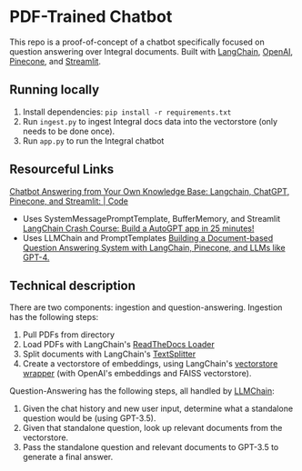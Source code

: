 # PDF-Trained Chatbot
This repo is a proof-of-concept of a chatbot specifically focused on question answering over Integral documents.
Built with [LangChain](https://python.langchain.com/en/latest/index.html), [OpenAI](https://openai.com/blog/openai-api), [Pinecone](https://www.pinecone.io/), and [Streamlit](https://streamlit.io/).


## Running locally
1. Install dependencies: `pip install -r requirements.txt`
2. Run `ingest.py` to ingest Integral docs data into the vectorstore (only needs to be done once).
3. Run `app.py` to run the Integral chatbot


## Resourceful Links
[Chatbot Answering from Your Own Knowledge Base: Langchain, ChatGPT, Pinecone, and Streamlit: | Code](https://www.youtube.com/watch?v=nAKhxQ3hcMA&list=LL&index=1)
- Uses SystemMessagePromptTemplate, BufferMemory, and Streamlit
[LangChain Crash Course: Build a AutoGPT app in 25 minutes!](https://youtu.be/cVA1RPsGQcw)
- Uses LLMChain and PromptTemplates
[Building a Document-based Question Answering System with LangChain, Pinecone, and LLMs like GPT-4.](https://www.youtube.com/watch?v=cVA1RPsGQcw&list=LL&index=3)


## Technical description
There are two components: ingestion and question-answering.
Ingestion has the following steps:
1. Pull PDFs from directory
2. Load PDFs with LangChain's [ReadTheDocs Loader](https://langchain.readthedocs.io/en/latest/modules/document_loaders/examples/readthedocs_documentation.html)
3. Split documents with LangChain's [TextSplitter](https://langchain.readthedocs.io/en/latest/reference/modules/text_splitter.html)
4. Create a vectorstore of embeddings, using LangChain's [vectorstore wrapper](https://python.langchain.com/en/latest/modules/indexes/vectorstores.html) (with OpenAI's embeddings and FAISS vectorstore).

Question-Answering has the following steps, all handled by [LLMChain](https://python.langchain.com/en/latest/modules/chains/generic/llm_chain.html):
1. Given the chat history and new user input, determine what a standalone question would be (using GPT-3.5).
2. Given that standalone question, look up relevant documents from the vectorstore.
3. Pass the standalone question and relevant documents to GPT-3.5 to generate a final answer.
